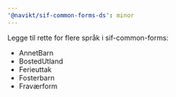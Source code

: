 ```yaml
---
'@navikt/sif-common-forms-ds': minor
---
```


Legge til rette for flere språk i sif-common-forms:

-   AnnetBarn
-   BostedUtland
-   Ferieuttak
-   Fosterbarn
-   Fraværform
